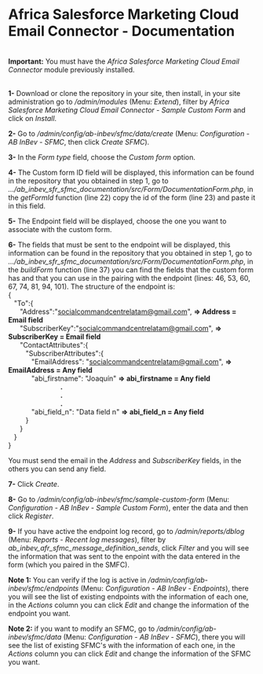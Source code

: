 <h1>Africa Salesforce Marketing Cloud Email Connector - Documentation</h1>

<br><b>Important:</b> You must have the <em>Africa Salesforce Marketing Cloud Email Connector</em> module previously installed.

<br><b>1-</b> Download or clone the repository in your site, then install, in your site administration go to <em>/admin/modules</em> (Menu: <em>Extend</em>), filter by <em>Africa Salesforce Marketing Cloud Email Connector - Sample Custom Form</em> and click on <em>Install</em>.

<b>2-</b> Go to <em>/admin/config/ab-inbev/sfmc/data/create</em> (Menu: <em>Configuration - AB InBev - SFMC</em>, then click <em>Create SFMC</em>).

<b>3-</b> In the <em>Form type</em> field, choose the <em>Custom form</em> option.

<b>4-</b> The Custom form ID field will be displayed, this information can be found in the repository that you obtained in step 1, go to <em>.../ab_inbev_sfr_sfmc_documentation/src/Form/DocumentationForm.php</em>, in the <em>getFormId</em> function (line 22) copy the id of the form (line 23) and paste it in this field.

<b>5-</b> The Endpoint field will be displayed, choose the one you want to associate with the custom form.

<b>6-</b> The fields that must be sent to the endpoint will be displayed, this information can be found in the repository that you obtained in step 1, go to <em>.../ab_inbev_sfr_sfmc_documentation/src/Form/DocumentationForm.php</em>, in the <em>buildForm</em> function (line 37) you can find the fields that the custom form has and that you can use in the pairing with the endpoint (lines: 46, 53, 60, 67, 74, 81, 94, 101). The structure of the endpoint is:
<br>{<br>
          &nbsp;&nbsp;&nbsp;"To":{<br>
            &nbsp;&nbsp;&nbsp;&nbsp;&nbsp;&nbsp;"Address":"socialcommandcentrelatam@gmail.com", <b>=> Address = Email field</b>
            <br>&nbsp;&nbsp;&nbsp;&nbsp;&nbsp;&nbsp;"SubscriberKey":"socialcommandcentrelatam@gmail.com", <b>=> SubscriberKey = Email field</b>
              <br>&nbsp;&nbsp;&nbsp;&nbsp;&nbsp;&nbsp;"ContactAttributes":{
                <br>&nbsp;&nbsp;&nbsp;&nbsp;&nbsp;&nbsp;&nbsp;&nbsp;&nbsp;"SubscriberAttributes":{
                  <br>&nbsp;&nbsp;&nbsp;&nbsp;&nbsp;&nbsp;&nbsp;&nbsp;&nbsp;&nbsp;&nbsp;&nbsp;"EmailAddress": "socialcommandcentrelatam@gmail.com", <b>=> EmailAddress = Any field</b>
                  <br>&nbsp;&nbsp;&nbsp;&nbsp;&nbsp;&nbsp;&nbsp;&nbsp;&nbsp;&nbsp;&nbsp;&nbsp;"abi_firstname": "Joaquín" <b>=> abi_firstname = Any field</b>
                  <br>&nbsp;&nbsp;&nbsp;&nbsp;&nbsp;&nbsp;&nbsp;&nbsp;&nbsp;&nbsp;&nbsp;&nbsp;&nbsp;&nbsp;&nbsp;&nbsp;&nbsp;&nbsp;&nbsp;&nbsp;&nbsp;&nbsp;&nbsp;&nbsp;&nbsp;&nbsp;&nbsp;<b>.</b>
                  <br>&nbsp;&nbsp;&nbsp;&nbsp;&nbsp;&nbsp;&nbsp;&nbsp;&nbsp;&nbsp;&nbsp;&nbsp;&nbsp;&nbsp;&nbsp;&nbsp;&nbsp;&nbsp;&nbsp;&nbsp;&nbsp;&nbsp;&nbsp;&nbsp;&nbsp;&nbsp;&nbsp;<b>.</b>
                  <br>&nbsp;&nbsp;&nbsp;&nbsp;&nbsp;&nbsp;&nbsp;&nbsp;&nbsp;&nbsp;&nbsp;&nbsp;&nbsp;&nbsp;&nbsp;&nbsp;&nbsp;&nbsp;&nbsp;&nbsp;&nbsp;&nbsp;&nbsp;&nbsp;&nbsp;&nbsp;&nbsp;<b>.</b>
                  <br>&nbsp;&nbsp;&nbsp;&nbsp;&nbsp;&nbsp;&nbsp;&nbsp;&nbsp;&nbsp;&nbsp;&nbsp;"abi_field_n": "Data field n" <b>=> abi_field_n = Any field</b>
                <br>&nbsp;&nbsp;&nbsp;&nbsp;&nbsp;&nbsp;&nbsp;&nbsp;&nbsp;}
              <br>&nbsp;&nbsp;&nbsp;&nbsp;&nbsp;&nbsp;}
            <br>&nbsp;&nbsp;&nbsp;}
        <br>}

You must send the email in the <em>Address</em> and <em>SubscriberKey</em> fields, in the others you can send any field.

<b>7-</b> Click <em>Create</em>.

<b>8-</b> Go to <em>/admin/config/ab-inbev/sfmc/sample-custom-form</em> (Menu: <em>Configuration - AB InBev - Sample Custom Form</em>), enter the data and then click <em>Register</em>.

<b>9-</b> If you have active the endpoint log record, go to <em>/admin/reports/dblog</em> (Menu: <em>Reports - Recent log messages</em>), filter by <em>ab_inbev_afr_sfmc_message_definition_sends</em>, click <em>Filter</em> and you will see the information that was sent to the enpoint with the data entered in the form (which you paired in the SMFC).

<b>Note 1:</b> You can verify if the log is active in <em>/admin/config/ab-inbev/sfmc/endpoints</em> (Menu: <em>Configuration - AB InBev - Endpoints</em>), there you will see the list of existing endpoints with the information of each one, in the <em>Actions</em> column you can click <em>Edit</em> and change the information of the endpoint you want.

<b>Note 2:</b> if you want to modify an SFMC, go to <em>/admin/config/ab-inbev/sfmc/data</em> (Menu: <em>Configuration - AB InBev - SFMC</em>), there you will see the list of existing SFMC's with the information of each one, in the <em>Actions</em> column you can click <em>Edit</em> and change the information of the SFMC you want.